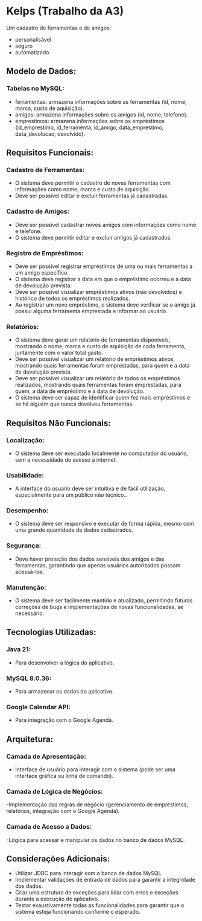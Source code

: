 # Kelps (Trabalho da A3)
Um cadastro de ferramentas  e de amigos:
- personalisável
- seguro
- automatizado

##


## Modelo de Dados:
### Tabelas no MySQL:
- ferramentas: armazena informações sobre as ferramentas (id, nome, marca, custo de aquisição).
- amigos: armazena informações sobre os amigos (id, nome, telefone).
- emprestimos: armazena informações sobre os empréstimos (id_emprestimo, id_ferramenta, id_amigo, data_emprestimo, data_devolucao, devolvido).
## Requisitos Funcionais:
### Cadastro de Ferramentas:
- O sistema deve permitir o cadastro de novas ferramentas com informações como nome, marca e custo de aquisição.
- Deve ser possível editar e excluir ferramentas já cadastradas.
### Cadastro de Amigos:
- Deve ser possível cadastrar novos amigos com informações como nome e telefone.
- O sistema deve permitir editar e excluir amigos já cadastrados.
### Registro de Empréstimos:
- Deve ser possível registrar empréstimos de uma ou mais ferramentas a um amigo específico.
- O sistema deve registrar a data em que o empréstimo ocorreu e a data de devolução prevista.
- Deve ser possível visualizar empréstimos ativos (não devolvidos) e histórico de todos os empréstimos realizados.
- Ao registrar um novo empréstimo, o sistema deve verificar se o amigo já possui alguma ferramenta emprestada e informar ao usuário.
### Relatórios:
- O sistema deve gerar um relatório de ferramentas disponíveis, mostrando o nome, marca e custo de aquisição de cada ferramenta, juntamente com o valor total gasto.
- Deve ser possível visualizar um relatório de empréstimos ativos, mostrando quais ferramentas foram emprestadas, para quem e a data de devolução prevista.
- Deve ser possível visualizar um relatório de todos os empréstimos realizados, mostrando quais ferramentas foram emprestadas, para quem, a data de empréstimo e a data de devolução.
- O sistema deve ser capaz de identificar quem fez mais empréstimos e se há alguém que nunca devolveu ferramentas.
## Requisitos Não Funcionais:
### Localização:
- O sistema deve ser executado localmente no computador do usuário, sem a necessidade de acesso à internet.
### Usabilidade:
- A interface do usuário deve ser intuitiva e de fácil utilização, especialmente para um público não técnico..
### Desempenho:
- O sistema deve ser responsivo e executar de forma rápida, mesmo com uma grande quantidade de dados cadastrados.
### Segurança:
- Deve haver proteção dos dados sensíveis dos amigos e das ferramentas, garantindo que apenas usuários autorizados possam acessá-los.
### Manutenção:
- O sistema deve ser facilmente mantido e atualizado, permitindo futuras correções de bugs e implementações de novas funcionalidades, se necessário.



## Tecnologias Utilizadas:
### Java 21:

- Para desenvolver a lógica do aplicativo.
### MySQL 8.0.36:

- Para armazenar os dados do aplicativo.
### Google Calendar API:

- Para integração com o Google Agenda.
## Arquitetura:
### Camada de Apresentação:

- Interface de usuário para interagir com o sistema (pode ser uma interface gráfica ou linha de comando).
### Camada de Lógica de Negócios:

-Implementação das regras de negócio (gerenciamento de empréstimos, relatórios, integração com o Google Agenda).
### Camada de Acesso a Dados:

-Lógica para acessar e manipular os dados no banco de dados MySQL.
## Considerações Adicionais:
- Utilizar JDBC para interagir com o banco de dados MySQL.
- Implementar validações de entrada de dados para garantir a integridade dos dados.
- Criar uma estrutura de exceções para lidar com erros e exceções durante a execução do aplicativo.
- Testar exaustivamente todas as funcionalidades para garantir que o sistema esteja funcionando conforme o esperado.
